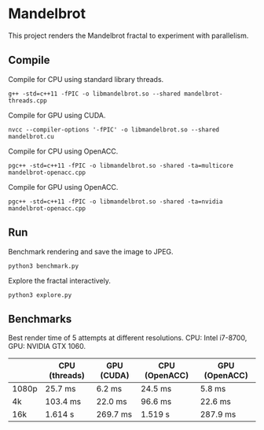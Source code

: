 # Mandelbrot

This project renders the Mandelbrot fractal to experiment with parallelism.

## Compile

Compile for CPU using standard library threads.

    g++ -std=c++11 -fPIC -o libmandelbrot.so --shared mandelbrot-threads.cpp

Compile for GPU using CUDA.

    nvcc --compiler-options '-fPIC' -o libmandelbrot.so --shared mandelbrot.cu

Compile for CPU using OpenACC.

    pgc++ -std=c++11 -fPIC -o libmandelbrot.so -shared -ta=multicore mandelbrot-openacc.cpp

Compile for GPU using OpenACC.

    pgc++ -std=c++11 -fPIC -o libmandelbrot.so -shared -ta=nvidia mandelbrot-openacc.cpp

## Run

Benchmark rendering and save the image to JPEG.

    python3 benchmark.py

Explore the fractal interactively.

    python3 explore.py

## Benchmarks

Best render time of 5 attempts at different resolutions. CPU: Intel i7-8700, GPU: NVIDIA GTX 1060.

|       | CPU (threads) | GPU (CUDA) | CPU (OpenACC) | GPU (OpenACC) |
|-------|---------------|------------|---------------|---------------|
| 1080p | 25.7 ms       | 6.2 ms     | 24.5 ms       | 5.8 ms        |
| 4k    | 103.4 ms      | 22.0 ms    | 96.6 ms       | 22.6 ms       |
| 16k   | 1.614 s       | 269.7 ms   | 1.519 s       | 287.9 ms      |
